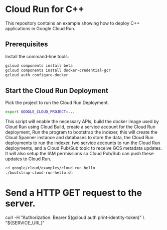 # Cloud Run for C++

This repository contains an example showing how to deploy C++ applications in
Google Cloud Run.

## Prerequisites

Install the command-line tools:

```bash
gcloud components install beta
gcloud components install docker-credential-gcr
gcloud auth configure-docker
```

## Start the Cloud Run Deployment

Pick the project to run the Cloud Run Deployment.

```bash
export GOOGLE_CLOUD_PROJECT=...
```

This script will enable the necessary APIs, build the docker image used by
Cloud Run using Cloud Build, create a service account for the Cloud Run
deployment, 
Run the program to bootstrap the indexer, this will create the Cloud Spanner
instance and databases to store the data, the Cloud Run deployments to run the
indexer, two service accounts to run the Cloud Run deployments, and a Cloud
Pub/Sub topic to receive GCS metadata updates. It will also setup the IAM
permissions so Cloud Pub/Sub can push these updates to Cloud Run.

```bash
cd google/cloud/examples/cloud_run_hello
./bootstrap-cloud-run-hello.sh
```

# Send a HTTP GET request to the server.
curl -H "Authorization: Bearer $(gcloud auth print-identity-token)" \
  "${SERVICE_URL}"

